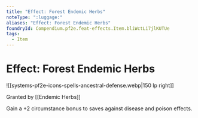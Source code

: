```yaml
---
title: "Effect: Forest Endemic Herbs"
noteType: ":luggage:"
aliases: "Effect: Forest Endemic Herbs"
foundryId: Compendium.pf2e.feat-effects.Item.bliWctLi7jlKUTUe
tags:
  - Item
---
```


# Effect: Forest Endemic Herbs
![[systems-pf2e-icons-spells-ancestral-defense.webp|150 lp right]]

Granted by [[Endemic Herbs]]

Gain a +2 circumstance bonus to saves against disease and poison effects.
